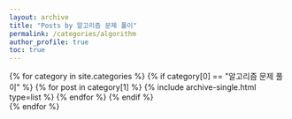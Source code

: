 ```yaml
---
layout: archive
title: "Posts by 알고리즘 문제 풀이"
permalink: /categories/algorithm
author_profile: true
toc: true
---
```

{% for category in site.categories %}
  {% if category[0] == "알고리즘 문제 풀이" %}
    {% for post in category[1] %}
      {% include archive-single.html type=list %}
    {% endfor %}
  {% endif %}  
{% endfor %}  
